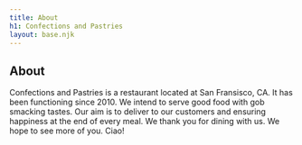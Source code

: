 ```yaml
---
title: About
h1: Confections and Pastries
layout: base.njk
---
```


## About

Confections and Pastries is a restaurant located at San Fransisco, CA. 
It has been functioning since 2010. We intend to serve good food with gob smacking tastes. Our aim 
is to deliver to our customers and ensuring happiness at the end of every meal. 
We thank you for dining with us. We hope to see more of you. Ciao!